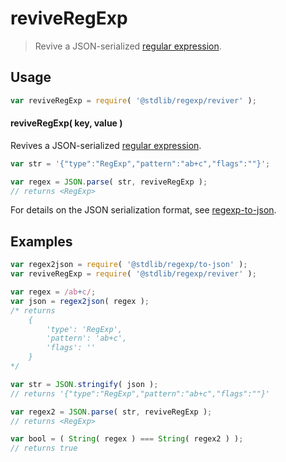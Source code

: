 <!--

@license Apache-2.0

Copyright (c) 2022 The Stdlib Authors.

Licensed under the Apache License, Version 2.0 (the "License");
you may not use this file except in compliance with the License.
You may obtain a copy of the License at

   http://www.apache.org/licenses/LICENSE-2.0

Unless required by applicable law or agreed to in writing, software
distributed under the License is distributed on an "AS IS" BASIS,
WITHOUT WARRANTIES OR CONDITIONS OF ANY KIND, either express or implied.
See the License for the specific language governing permissions and
limitations under the License.

-->

# reviveRegExp

> Revive a JSON-serialized [regular expression][regexp].

<!-- Section to include introductory text. Make sure to keep an empty line after the intro `section` element and another before the `/section` close. -->

<section class="intro">

</section>

<!-- /.intro -->

<!-- Package usage documentation. -->

<section class="usage">

## Usage

```javascript
var reviveRegExp = require( '@stdlib/regexp/reviver' );
```

#### reviveRegExp( key, value )

Revives a JSON-serialized [regular expression][regexp].

```javascript
var str = '{"type":"RegExp","pattern":"ab+c","flags":""}';

var regex = JSON.parse( str, reviveRegExp );
// returns <RegExp>
```

For details on the JSON serialization format, see [regexp-to-json][@stdlib/regexp/to-json].

</section>

<!-- /.usage -->

<!-- Package usage notes. Make sure to keep an empty line after the `section` element and another before the `/section` close. -->

<section class="examples">

## Examples

```javascript
var regex2json = require( '@stdlib/regexp/to-json' );
var reviveRegExp = require( '@stdlib/regexp/reviver' );

var regex = /ab+c/;
var json = regex2json( regex );
/* returns
    {
        'type': 'RegExp',
        'pattern': 'ab+c',
        'flags': ''
    }
*/

var str = JSON.stringify( json );
// returns '{"type":"RegExp","pattern":"ab+c","flags":""}'

var regex2 = JSON.parse( str, reviveRegExp );
// returns <RegExp>

var bool = ( String( regex ) === String( regex2 ) );
// returns true
```

</section>

<!-- /.examples -->

<!-- Section to include cited references. If references are included, add a horizontal rule *before* the section. Make sure to keep an empty line after the `section` element and another before the `/section` close. -->

<section class="references">

</section>

<!-- /.references -->

<!-- Section for related `stdlib` packages. Do not manually edit this section, as it is automatically populated. -->

<section class="related">

</section>

<!-- /.related -->

<!-- Section for all links. Make sure to keep an empty line after the `section` element and another before the `/section` close. -->

<section class="links">

<!-- <related-links> -->

[regexp]: https://developer.mozilla.org/en-US/docs/Web/JavaScript/Guide/Regular_Expressions

[@stdlib/regexp/to-json]: https://github.com/stdlib-js/stdlib/tree/develop/lib/node_modules/%40stdlib/regexp/to-json

<!-- </related-links> -->

</section>

<!-- /.links -->
